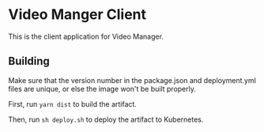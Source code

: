 # Video Manger Client

This is the client application for Video Manager.

## Building

Make sure that the version number in the package.json and deployment.yml files are unique, or else the image won't be built properly.

First, run `yarn dist` to build the artifact.

Then, run `sh deploy.sh` to deploy the artifact to Kubernetes.